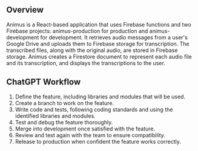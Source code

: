 ## Overview
Animus is a React-based application that uses Firebase functions and two Firebase projects: animus-production for production and animus-development for development. It retrieves audio messages from a user's Google Drive and uploads them to Firebase storage for transcription. The transcribed files, along with the original audio, are stored in Firebase storage. Animus creates a Firestore document to represent each audio file and its transcription, and displays the transcriptions to the user.

## ChatGPT Workflow
1. Define the feature, including libraries and modules that will be used.
2. Create a branch to work on the feature.
3. Write code and tests, following coding standards and using the identified libraries and modules.
4. Test and debug the feature thoroughly.
5. Merge into development once satisfied with the feature.
6. Review and test again with the team to ensure compatibility.
7. Release to production when confident the feature works correctly.